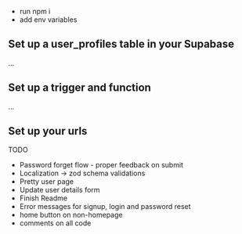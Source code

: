 - run npm i
- add env variables

## Set up a user_profiles table in your Supabase

...

## Set up a trigger and function

...

## Set up your urls

TODO

- Password forget flow - proper feedback on submit
- Localization -> zod schema validations
- Pretty user page
- Update user details form
- Finish Readme
- Error messages for signup, login and password reset
- home button on non-homepage
- comments on all code
